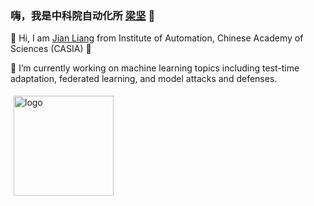 ### 嗨，我是中科院自动化所 [梁坚](https://people.ucas.ac.cn/~liangjian) 👋
👯 Hi, I am [Jian Liang](https://liangjian.xyz) from Institute of Automation, Chinese Academy of Sciences (CASIA) 👋

🔭 I’m currently working on machine learning topics including test-time adaptation, federated learning, and model attacks and defenses.

<!--
**tim-learn/tim-learn** is a ✨ _special_ ✨ repository because its `README.md` (this file) appears on your GitHub profile.

Here are some ideas to get you started:

- 🔭 I’m currently working on ...
- 🌱 I’m currently learning ...
- 👯 I’m looking to collaborate on ...
- 🤔 I’m looking for help with ...
- 💬 Ask me about ...
- 📫 How to reach me: ...
- 😄 Pronouns: ...
- ⚡ Fun fact: ...
-->

<img src="https://github-readme-stats.vercel.app/api?username=tim-learn&show_icons=true" alt="logo" height="160" align="left" style="margin: 5px; margin-bottom: 20px;" />
